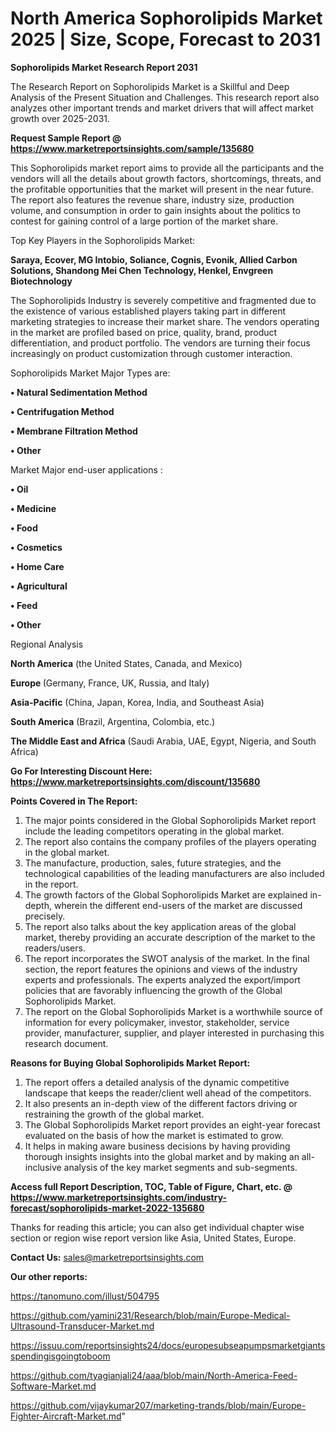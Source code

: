  # North America Sophorolipids Market 2025 | Size, Scope, Forecast to 2031

<strong>Sophorolipids Market Research Report 2031</strong>

The Research Report on Sophorolipids Market is a Skillful and Deep Analysis of the Present Situation and Challenges. This research report also analyzes other important trends and market drivers that will affect market growth over 2025-2031.

<strong>Request Sample Report @ <a href=https://www.marketreportsinsights.com/sample/135680>https://www.marketreportsinsights.com/sample/135680</a></strong>

This Sophorolipids market report aims to provide all the participants and the vendors will all the details about growth factors, shortcomings, threats, and the profitable opportunities that the market will present in the near future. The report also features the revenue share, industry size, production volume, and consumption in order to gain insights about the politics to contest for gaining control of a large portion of the market share.

Top Key Players in the Sophorolipids Market:

<strong>Saraya, Ecover, MG Intobio, Soliance, Cognis, Evonik, Allied Carbon Solutions, Shandong Mei Chen Technology, Henkel, Envgreen Biotechnology</strong>

The Sophorolipids Industry is severely competitive and fragmented due to the existence of various established players taking part in different marketing strategies to increase their market share. The vendors operating in the market are profiled based on price, quality, brand, product differentiation, and product portfolio. The vendors are turning their focus increasingly on product customization through customer interaction.

Sophorolipids Market Major Types are:

<strong>• Natural Sedimentation Method

• Centrifugation Method

• Membrane Filtration Method

• Other</strong>

Market Major end-user applications :

<strong>• Oil

• Medicine

• Food

• Cosmetics

• Home Care

• Agricultural

• Feed

• Other</strong>

Regional Analysis

</u><strong><b>North America</b></strong> (the United States, Canada, and Mexico)

<strong><b>Europe </b></strong>(Germany, France, UK, Russia, and Italy)

<strong><b>Asia-Pacific</b></strong> (China, Japan, Korea, India, and Southeast Asia)

<strong><b>South America</b></strong> (Brazil, Argentina, Colombia, etc.)

<strong><b>The Middle East and Africa</b></strong> (Saudi Arabia, UAE, Egypt, Nigeria, and South Africa)

<strong>Go For Interesting Discount Here: <a href=https://www.marketreportsinsights.com/discount/135680>https://www.marketreportsinsights.com/discount/135680</a></strong>

<strong>Points Covered in The Report:</strong>
<ol>
  <li>The major points considered in the Global Sophorolipids Market report include the leading competitors operating in the global market.</li>
  <li>The report also contains the company profiles of the players operating in the global market.</li>
  <li>The manufacture, production, sales, future strategies, and the technological capabilities of the leading manufacturers are also included in the report.</li>
  <li>The growth factors of the Global Sophorolipids Market are explained in-depth, wherein the different end-users of the market are discussed precisely.</li>
  <li>The report also talks about the key application areas of the global market, thereby providing an accurate description of the market to the readers/users.</li>
  <li>The report incorporates the SWOT analysis of the market. In the final section, the report features the opinions and views of the industry experts and professionals. The experts analyzed the export/import policies that are favorably influencing the growth of the Global Sophorolipids Market.</li>
  <li>The report on the Global Sophorolipids Market is a worthwhile source of information for every policymaker, investor, stakeholder, service provider, manufacturer, supplier, and player interested in purchasing this research document.</li>
</ol>
<strong>Reasons for Buying Global Sophorolipids Market Report:</strong>

<ol>
  <li>The report offers a detailed analysis of the dynamic competitive landscape that keeps the reader/client well ahead of the competitors.</li>
  <li>It also presents an in-depth view of the different factors driving or restraining the growth of the global market.</li>
  <li>The Global Sophorolipids Market report provides an eight-year forecast evaluated on the basis of how the market is estimated to grow.</li>
  <li>It helps in making aware business decisions by having providing thorough insights insights into the global market and by making an all-inclusive analysis of the key market segments and sub-segments.</li>
</ol>
<strong>Access full Report Description, TOC, Table of Figure, Chart, etc. @ <a href=https://www.marketreportsinsights.com/industry-forecast/sophorolipids-market-2022-135680>https://www.marketreportsinsights.com/industry-forecast/sophorolipids-market-2022-135680</a></strong>


Thanks for reading this article; you can also get individual chapter wise section or region wise report version like Asia, United States, Europe.

<strong>Contact Us:</strong>
sales@marketreportsinsights.com

<strong>Our other reports:</strong>

<a href=https://tanomuno.com/illust/504795>https://tanomuno.com/illust/504795</a>

<a href=https://github.com/yamini231/Research/blob/main/Europe-Medical-Ultrasound-Transducer-Market.md>https://github.com/yamini231/Research/blob/main/Europe-Medical-Ultrasound-Transducer-Market.md</a>

<a href=https://issuu.com/reportsinsights24/docs/europesubseapumpsmarketgiantsspendingisgoingtoboom>https://issuu.com/reportsinsights24/docs/europesubseapumpsmarketgiantsspendingisgoingtoboom</a>

<a href=https://github.com/tyagianjali24/aaa/blob/main/North-America-Feed-Software-Market.md>https://github.com/tyagianjali24/aaa/blob/main/North-America-Feed-Software-Market.md</a>

<a href=https://github.com/vijaykumar207/marketing-trands/blob/main/Europe-Fighter-Aircraft-Market.md>https://github.com/vijaykumar207/marketing-trands/blob/main/Europe-Fighter-Aircraft-Market.md</a>"
